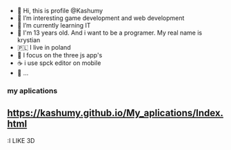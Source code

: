 - 👋 Hi, this is profile @Kashumy
- 👀 I’m interesting game development and web development 
- 🌱 I’m currently learning IT
- 👤 I'm 13 years old. And i want to be a programer. My real name is krystian
- 🇵🇱 I live in poland
- 💾 I focus on the three js app's
- ☕ i use spck editor on mobile
- 💬 ... 

### my aplications
## https://kashumy.github.io/My_aplications/Index.html

:I LIKE 3D
